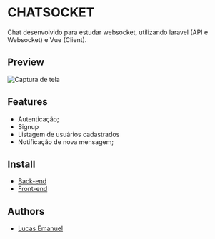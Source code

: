 # <a name="logo">CHATSOCKET</a>

Chat desenvolvido para estudar websocket, utilizando laravel (API e Websocket) e Vue (Client).

## Preview <a name = "preview"></a>

![Captura de tela](https://user-images.githubusercontent.com/31216249/111642580-f7825200-87dc-11eb-8f4f-2838f6263000.png)

## Features <a name = "features"></a>

- Autenticação;
- Signup
- Listagem de usuários cadastrados
- Notificação de nova mensagem;

## Install <a name = "install"></a>

- [Back-end](https://github.com/lucasemanuel/chat-server#install-)
- [Front-end](https://github.com/lucasemanuel/chat-client#install-)

## Authors <a name = "authors"></a>

- [Lucas Emanuel](https://github.com/lucasemanuel)
